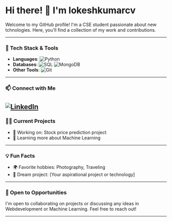 

<!--
**lokeshkumarcv/lokeshkumarcv** is a ✨ _special_ ✨ repository because its `README.md` (this file) appears on your GitHub profile.

Here are some ideas to get you started:

- 🔭 I’m currently working on ...
- 🌱 I’m currently learning ...
- 👯 I’m looking to collaborate on ...
- 🤔 I’m looking for help with ...
- 💬 Ask me about ...
- 📫 How to reach me: ...
- 😄 Pronouns: ...
- ⚡ Fun fact: ...
-->
# Hi there! 👋 I'm lokeshkumarcv

Welcome to my GitHub profile! I'm a CSE student passionate about new tchnologies. Here, you'll find a collection of my work and contributions.

---

### 🔧 Tech Stack & Tools
- **Languages**: ![Python](https://img.shields.io/badge/-Python-333333?style=flat&logo=python)  
- **Databases**: ![SQL](https://img.shields.io/badge/-SQL-333333?style=flat&logo=sqlite)
 ![MongoDB](https://img.shields.io/badge/-MongoDB-333333?style=flat&logo=mongodb)
- **Other Tools**: ![Git](https://img.shields.io/badge/-Git-333333?style=flat&logo=git) 

---

<!--### 📈 GitHub Stats

![Your GitHub Stats](https://github-readme-stats.vercel.app/api?username=lokeshkumarcv&show_icons=true&theme=radical)

[![Top Languages](https://github-readme-stats.vercel.app/api/top-langs/?username=lokeshkumarcv&layout=compact&theme=radical)](https://github.com/anuraghazra/github-readme-stats)

--->

### 📫 Connect with Me

[![LinkedIn](https://img.shields.io/badge/LinkedIn-0077B5?style=flat&logo=linkedin&logoColor=white)](https://linkedin.com/in/lokeshkumarcv)
---

### 👨‍💻 Current Projects

- 🔭 Working on: Stock price prediction project
- 🌱 Learning more about Machine Learning

---

### 💡 Fun Facts

- 🌍 Favorite hobbies: Photography, Traveling
- 🚀 Dream project: [Your aspirational project or technology]

---

### 💼 Open to Opportunities

I'm open to collaborating on projects or discussing any ideas in Webdevelopment or Machine Learning. Feel free to reach out!

---




